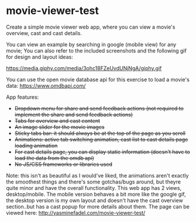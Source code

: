 # movie-viewer-test

Create a simple movie viewer web app, where you can view a movie's overview, cast and cast details. 

You can view an example by searching in google (mobile view) for any movie; You can also refer to the included screenshots and the following gif for design and layout ideas:

https://media.giphy.com/media/3ohc18FZeUvdUNjNgA/giphy.gif

You can use the open movie database api for this exercise to load a movie's data: https://www.omdbapi.com/ 

App features:
- ~~Dropdown menu for share and send feedback actions (not required to implement the share and send feedback actions)~~
- ~~Tabs for overview and cast content~~
- ~~An image slider for the movie images~~
- ~~Sticky tabs bar: it should always be at the top of the page as you scroll~~
- ~~Animations: active tab switching animation, cast list to cast details page loading animation~~
- ~~For cast details page, you can display static information (doesn't have to load the data from the omdb api)~~
- ~~No JS/CSS frameworks or libraries used~~

Note: this isn't as beautiful as I would've liked, the animations aren't exactly the smoothest things and there's some gotchas/bugs around, but theyre quite minor and have the overall functionality. This web app has 2 views, desktop/mobile. The mobile version behaves a bit more like the google gif, the desktop version is my own layout and doesn't have the cast overview section..but has a cast popup for more details about them. 
The page can be viewed here: http://yasminefadel.com/movie-viewer-test/
